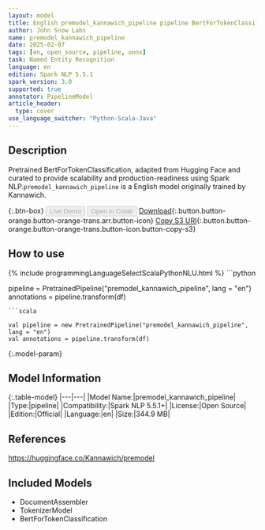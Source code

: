 ```yaml
---
layout: model
title: English premodel_kannawich_pipeline pipeline BertForTokenClassification from Kannawich
author: John Snow Labs
name: premodel_kannawich_pipeline
date: 2025-02-07
tags: [en, open_source, pipeline, onnx]
task: Named Entity Recognition
language: en
edition: Spark NLP 5.5.1
spark_version: 3.0
supported: true
annotator: PipelineModel
article_header:
  type: cover
use_language_switcher: "Python-Scala-Java"
---
```


## Description

Pretrained BertForTokenClassification, adapted from Hugging Face and curated to provide scalability and production-readiness using Spark NLP.`premodel_kannawich_pipeline` is a English model originally trained by Kannawich.

{:.btn-box}
<button class="button button-orange" disabled>Live Demo</button>
<button class="button button-orange" disabled>Open in Colab</button>
[Download](https://s3.amazonaws.com/auxdata.johnsnowlabs.com/public/models/premodel_kannawich_pipeline_en_5.5.1_3.0_1738960680602.zip){:.button.button-orange.button-orange-trans.arr.button-icon}
[Copy S3 URI](s3://auxdata.johnsnowlabs.com/public/models/premodel_kannawich_pipeline_en_5.5.1_3.0_1738960680602.zip){:.button.button-orange.button-orange-trans.button-icon.button-copy-s3}

## How to use



<div class="tabs-box" markdown="1">
{% include programmingLanguageSelectScalaPythonNLU.html %}
```python

pipeline = PretrainedPipeline("premodel_kannawich_pipeline", lang = "en")
annotations =  pipeline.transform(df)   

```
```scala

val pipeline = new PretrainedPipeline("premodel_kannawich_pipeline", lang = "en")
val annotations = pipeline.transform(df)

```
</div>

{:.model-param}
## Model Information

{:.table-model}
|---|---|
|Model Name:|premodel_kannawich_pipeline|
|Type:|pipeline|
|Compatibility:|Spark NLP 5.5.1+|
|License:|Open Source|
|Edition:|Official|
|Language:|en|
|Size:|344.9 MB|

## References

https://huggingface.co/Kannawich/premodel

## Included Models

- DocumentAssembler
- TokenizerModel
- BertForTokenClassification